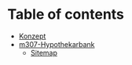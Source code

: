 # Table of contents

* [Konzept](README.md)
* [m307-Hypothekarbank](readme/README.md)
  * [Sitemap](readme/sitemap.md)
